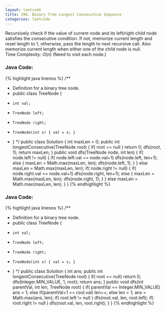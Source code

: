 ```yaml
---
layout: leetcode
title: 298. Binary Tree Longest Consecutive Sequence
categories: leetcode
---
```

Recursively check if the value of current node and its left/right child node satisfies the consecutive condition. If not, memorize current length and reset length to 1, otherwise, pass the length to next recursive call. Also memorize current length when either one of the child node is null.  
Time Complexity: <span class="inlinecode">$O(n)$</span> (Need to visit each node.)
### Java Code:
{% highlight java linenos %}
/**
 * Definition for a binary tree node.
 * public class TreeNode {
 *     int val;
 *     TreeNode left;
 *     TreeNode right;
 *     TreeNode(int x) { val = x; }
 * }
 */
public class Solution {
    int maxLen = 0;
    public int longestConsecutive(TreeNode root) {
        if( root == null )
            return 0;
        dfs(root, 1);
        return maxLen;
    }
    public void dfs(TreeNode node, int len) {
        if( node.left != null) {
            if( node.left.val == node.val+1)
                dfs(node.left, len+1);
            else {
                maxLen = Math.max(maxLen, len);
                dfs(node.left, 1);
            }
        }
        else
            maxLen = Math.max(maxLen, len);
        if( node.right != null) {
            if( node.right.val == node.val+1)
                dfs(node.right, len+1);
            else {
                maxLen = Math.max(maxLen, len);
                dfs(node.right, 1);
            }
        }
        else
            maxLen = Math.max(maxLen, len);
    }
}
{% endhighlight %}
### Java Code:
{% highlight java linenos %}
/**
 * Definition for a binary tree node.
 * public class TreeNode {
 *     int val;
 *     TreeNode left;
 *     TreeNode right;
 *     TreeNode(int x) { val = x; }
 * }
 */
public class Solution {
    int ans;
    public int longestConsecutive(TreeNode root) {
        if( root == null)
            return 0;
        dfs(Integer.MIN_VALUE, 1, root);
        return ans;
    }
    public void dfs(int parentVal, int len, TreeNode root) {
        if( parentVal == Integer.MIN_VALUE) 
            ans = 1;
        else if(parentVal+1 == root.val)
            len++;
        else
            len = 1;
        ans = Math.max(ans, len);
        if( root.left != null )
            dfs(root.val, len, root.left);
        if( root.right != null )
            dfs(root.val, len, root.right);
    }
}
{% endhighlight %}

